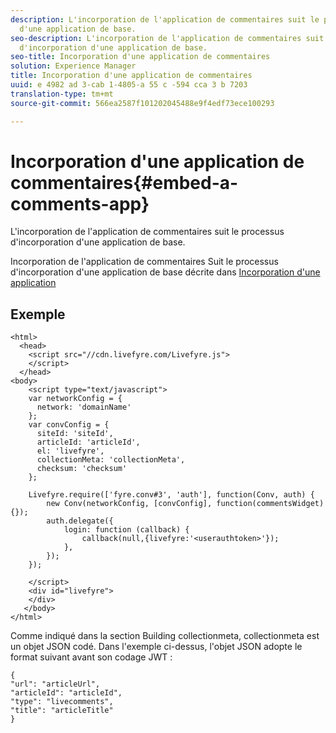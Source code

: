 ```yaml
---
description: L'incorporation de l'application de commentaires suit le processus d'incorporation
  d'une application de base.
seo-description: L'incorporation de l'application de commentaires suit le processus
  d'incorporation d'une application de base.
seo-title: Incorporation d'une application de commentaires
solution: Experience Manager
title: Incorporation d'une application de commentaires
uuid: e 4982 ad 3-cab 1-4805-a 55 c -594 cca 3 b 7203
translation-type: tm+mt
source-git-commit: 566ea2587f101202045488e9f4edf73ece100293

---
```



# Incorporation d'une application de commentaires{#embed-a-comments-app}

L'incorporation de l'application de commentaires suit le processus d'incorporation d'une application de base.

Incorporation de l'application de commentaires Suit le processus d'incorporation d'une application de base décrite dans [Incorporation d'une application](/help/implementation/c-getting-started/c-implementation-process/c-using-livefyre.js-to-create-customize-and-use-apps-on-your-site.md)

## Exemple

```
<html> 
  <head> 
    <script src="//cdn.livefyre.com/Livefyre.js"> 
    </script> 
  </head> 
<body> 
    <script type="text/javascript"> 
    var networkConfig = { 
      network: 'domainName' 
    }; 
    var convConfig = { 
      siteId: 'siteId', 
      articleId: 'articleId', 
      el: 'livefyre', 
      collectionMeta: 'collectionMeta', 
      checksum: 'checksum' 
    }; 
    
    Livefyre.require(['fyre.conv#3', 'auth'], function(Conv, auth) { 
        new Conv(networkConfig, [convConfig], function(commentsWidget) {}); 
        auth.delegate({ 
            login: function (callback) { 
                callback(null,{livefyre:'<userauthtoken>'}); 
            }, 
        }); 
    }); 
  
    </script> 
    <div id="livefyre"> 
    </div> 
   </body> 
</html>
```

Comme indiqué dans la section Building collectionmeta, collectionmeta est un objet JSON codé. Dans l'exemple ci-dessus, l'objet JSON adopte le format suivant avant son codage JWT :

```
{ 
"url": "articleUrl",  
"articleId": "articleId",  
"type": "livecomments",  
"title": "articleTitle" 
}
```

